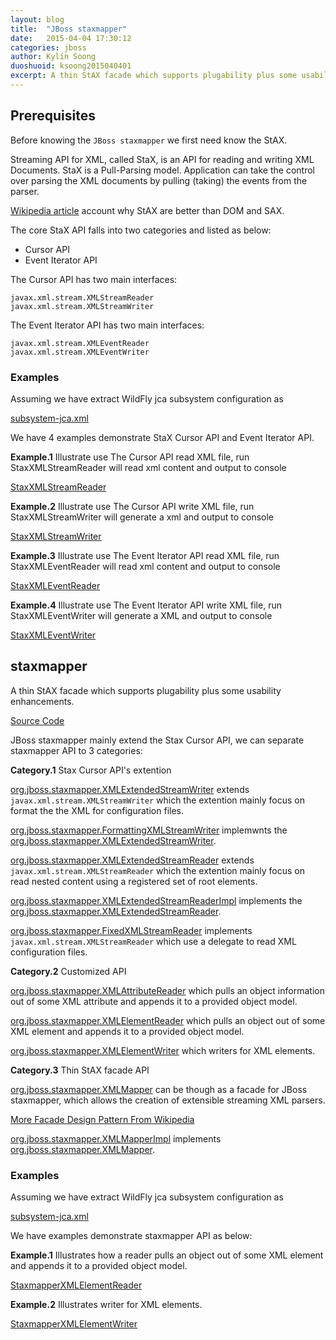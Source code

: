 ```yaml
---
layout: blog
title:  "JBoss staxmapper"
date:   2015-04-04 17:30:12
categories: jboss
author: Kylin Soong
duoshuoid: ksoong2015040401
excerpt: A thin StAX facade which supports plugability plus some usability enhancements.  
---
```


## Prerequisites

Before knowing the `JBoss staxmapper` we first need know the StAX.

Streaming API for XML, called StaX, is an API for reading and writing XML Documents. StaX is a Pull-Parsing model. Application can take the control over parsing the XML documents by pulling (taking) the events from the parser. 

[Wikipedia article](http://en.wikipedia.org/wiki/StAX) account why StAX are better than DOM and SAX.

The core StaX API falls into two categories and listed as below:

* Cursor API
* Event Iterator API

The Cursor API has two main interfaces:

~~~
javax.xml.stream.XMLStreamReader
javax.xml.stream.XMLStreamWriter
~~~

The Event Iterator API has two main interfaces:

~~~
javax.xml.stream.XMLEventReader
javax.xml.stream.XMLEventWriter
~~~

### Examples

Assuming we have extract WildFly jca subsystem configuration as 

[subsystem-jca.xml](https://github.com/kylinsoong/wildfly-samples/blob/master/staxmapper/quickstart/subsystem-jca.xml)

We have 4 examples demonstrate StaX Cursor API and Event Iterator API.

**Example.1** Illustrate use The Cursor API read XML file, run StaxXMLStreamReader will read xml content and output to console

[StaxXMLStreamReader](https://github.com/kylinsoong/wildfly-samples/blob/master/staxmapper/quickstart/src/main/java/org/jboss/staxmapper/quickstart/StaxXMLStreamReader.java)

**Example.2** Illustrate use The Cursor API write XML file, run StaxXMLStreamWriter will generate a xml and output to console

[StaxXMLStreamWriter](https://github.com/kylinsoong/wildfly-samples/blob/master/staxmapper/quickstart/src/main/java/org/jboss/staxmapper/quickstart/StaxXMLStreamReader.java)

**Example.3** Illustrate use The Event Iterator API read XML file, run StaxXMLEventReader will read xml content and output to console

[StaxXMLEventReader](https://github.com/kylinsoong/wildfly-samples/blob/master/staxmapper/quickstart/src/main/java/org/jboss/staxmapper/quickstart/StaxXMLEventReader.java)

**Example.4** Illustrate use The Event Iterator API write XML file, run StaxXMLEventWriter will generate a XML and output to console

[StaxXMLEventWriter](https://github.com/kylinsoong/wildfly-samples/blob/master/staxmapper/quickstart/src/main/java/org/jboss/staxmapper/quickstart/StaxXMLEventWriter.java)

## staxmapper

A thin StAX facade which supports plugability plus some usability enhancements.

[Source Code](https://github.com/jbossas/staxmapper)

JBoss staxmapper mainly extend the Stax Cursor API, we can separate staxmapper API to 3 categories: 

**Category.1** Stax Cursor API's extention

[org.jboss.staxmapper.XMLExtendedStreamWriter](https://github.com/jbossas/staxmapper/blob/master/src/main/java/org/jboss/staxmapper/XMLExtendedStreamWriter.java) extends `javax.xml.stream.XMLStreamWriter` which the extention mainly focus on format the the XML for configuration files.

[org.jboss.staxmapper.FormattingXMLStreamWriter](https://github.com/jbossas/staxmapper/blob/master/src/main/java/org/jboss/staxmapper/FormattingXMLStreamWriter.java) implemwnts the [org.jboss.staxmapper.XMLExtendedStreamWriter](https://github.com/jbossas/staxmapper/blob/master/src/main/java/org/jboss/staxmapper/XMLExtendedStreamWriter.java).

[org.jboss.staxmapper.XMLExtendedStreamReader](https://github.com/jbossas/staxmapper/blob/master/src/main/java/org/jboss/staxmapper/XMLExtendedStreamReader.java) extends `javax.xml.stream.XMLStreamReader` which the extention mainly focus on read nested content using a registered set of root elements.

[org.jboss.staxmapper.XMLExtendedStreamReaderImpl](https://github.com/jbossas/staxmapper/blob/master/src/main/java/org/jboss/staxmapper/XMLExtendedStreamReaderImpl.java) implements the [org.jboss.staxmapper.XMLExtendedStreamReader](https://github.com/jbossas/staxmapper/blob/master/src/main/java/org/jboss/staxmapper/XMLExtendedStreamReader.java).

[org.jboss.staxmapper.FixedXMLStreamReader](https://github.com/jbossas/staxmapper/blob/master/src/main/java/org/jboss/staxmapper/FixedXMLStreamReader.java) implements `javax.xml.stream.XMLStreamReader` which use a delegate to read XML configuration files. 

**Category.2** Customized API

[org.jboss.staxmapper.XMLAttributeReader](https://github.com/jbossas/staxmapper/blob/master/src/main/java/org/jboss/staxmapper/XMLAttributeReader.java) which pulls an object information out of some XML attribute and appends it to a provided object model.

[org.jboss.staxmapper.XMLElementReader](https://github.com/jbossas/staxmapper/blob/master/src/main/java/org/jboss/staxmapper/XMLElementReader.java) which pulls an object out of some XML element and appends it to a provided object model.

[org.jboss.staxmapper.XMLElementWriter](https://github.com/jbossas/staxmapper/blob/master/src/main/java/org/jboss/staxmapper/XMLElementWriter.java) which writers for XML elements.

**Category.3** Thin StAX facade API

[org.jboss.staxmapper.XMLMapper](https://github.com/jbossas/staxmapper/blob/master/src/main/java/org/jboss/staxmapper/XMLMapper.java) can be though as a facade for JBoss staxmapper, which allows the creation of extensible streaming XML parsers.

[More Facade Design Pattern From Wikipedia](http://en.wikipedia.org/wiki/Facade_pattern)

[org.jboss.staxmapper.XMLMapperImpl](https://github.com/jbossas/staxmapper/blob/master/src/main/java/org/jboss/staxmapper/XMLMapperImpl.java) implements [org.jboss.staxmapper.XMLMapper](https://github.com/jbossas/staxmapper/blob/master/src/main/java/org/jboss/staxmapper/XMLMapper.java).

### Examples

Assuming we have extract WildFly jca subsystem configuration as

[subsystem-jca.xml](https://github.com/kylinsoong/wildfly-samples/blob/master/staxmapper/quickstart/subsystem-jca.xml)

We have examples demonstrate staxmapper API as below:

**Example.1** Illustrates how a reader pulls an object out of some XML element and appends it to a provided object model.

[StaxmapperXMLElementReader](https://github.com/kylinsoong/wildfly-samples/blob/master/staxmapper/quickstart/src/main/java/org/jboss/staxmapper/quickstart/StaxmapperXMLElementReader.java)

**Example.2** Illustrates writer for XML elements.

[StaxmapperXMLElementWriter](https://github.com/kylinsoong/wildfly-samples/blob/master/staxmapper/quickstart/src/main/java/org/jboss/staxmapper/quickstart/StaxmapperXMLElementWriter.java)


